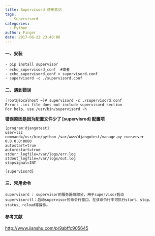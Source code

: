 ```yaml
---
title: Supervisord 使用笔记
tags:
  - Supervisord
categories: 
  - Python
author: Finger
date: 2017-06-22 23:40:00
---
```



#### 一、安装

```
- pip install supervisor  
- echo_supervisord_conf  #或者  
- echo_supervisord_conf > supervisord.conf  
- supervisord -c ./supervisord.conf  
```

#### 二、遇到错误

```
[root@localhost ~]# supervisord -c ./supervisord.conf   
Error: .ini file does not include supervisord section  
For help, use /usr/bin/supervisord -h  
```

**错误原因是因为配置文件少了 [supervisrod] 配置项**
```
[program:djangotest]  
user=lzz  
command=/usr/bin/python /var/www/djangotest/manage.py runserver 0.0.0.0:8000  
autostart=true  
autorestart=true  
stderr_logfile=/var/logs/err.log  
stdout_logfile=/var/logs/out.log  
stopsignal=INT  
   
[supervisord]  
```

#### 三、常用命令
```
supervisord : supervisor的服务器端部分，用于supervisor启动
supervisorctl：启动supervisor的命令行窗口，在该命令行中可执行start、stop、status、reload等操作。
```

#### 参考文献

http://www.jianshu.com/p/9abffc905645